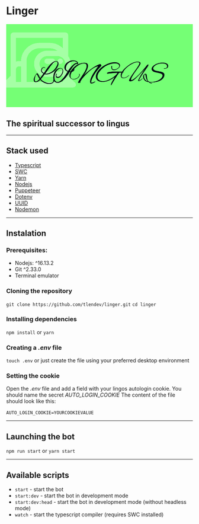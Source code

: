 # Linger

![logo](./logo.png)

## The spiritual successor to lingus

---

## Stack used

-   [Typescript](https://www.typescriptlang.org/)
-   [SWC](https://swc.rs/)
-   [Yarn](https://yarnpkg.com/)
-   [Nodejs](https://nodejs.org/en/)
-   [Puppeteer](https://pptr.dev/)
-   [Dotenv](https://www.npmjs.com/package/dotenv)
-   [UUID](https://www.npmjs.com/package/uuid)
-   [Nodemon](https://www.npmjs.com/package/nodemon)

---

## Instalation

### Prerequisites:

-   Nodejs: ^16.13.2
-   Git ^2.33.0
-   Terminal emulator

### Cloning the repository

`git clone https://github.com/tlendev/linger.git`
`cd linger`

### Installing dependencies

`npm install` or `yarn`

### Creating a _.env_ file

`touch .env` or just create the file using your preferred desktop environment

### Setting the cookie

Open the _.env_ file and add a field with your lingos autologin cookie. You should name the secret _AUTO_LOGIN_COOKIE_
The content of the file should look like this:

```text
AUTO_LOGIN_COOKIE=YOURCOOKIEVALUE
```

---

## Launching the bot

`npm run start` or `yarn start`

---

## Available scripts

-   `start` - start the bot
-   `start:dev` - start the bot in development mode
-   `start:dev:head` - start the bot in development mode (without headless mode)
-   `watch` - start the typescript compiler (requires SWC installed)
